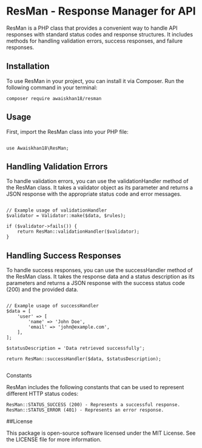 # ResMan - Response Manager for API

ResMan is a PHP class that provides a convenient way to handle API responses with standard status codes and response structures. It includes methods for handling validation errors, success responses, and failure responses.

## Installation

To use ResMan in your project, you can install it via Composer. Run the following command in your terminal:

`composer require awaiskhan18/resman`


## Usage

First, import the ResMan class into your PHP file:


<pre><code>
use Awaiskhan18\ResMan;
</code></pre>


## Handling Validation Errors
To handle validation errors, you can use the validationHandler method of the ResMan class. It takes a validator object as its parameter and returns a JSON response with the appropriate status code and error messages.


<pre><code>
// Example usage of validationHandler
$validator = Validator::make($data, $rules);

if ($validator->fails()) {
    return ResMan::validationHandler($validator);
}
</code></pre>


## Handling Success Responses

To handle success responses, you can use the successHandler method of the ResMan class. It takes the response data and a status description as its parameters and returns a JSON response with the success status code (200) and the provided data.

<pre><code>
// Example usage of successHandler
$data = [
    'user' => [
        'name' => 'John Doe',
        'email' => 'john@example.com',
    ],
];

$statusDescription = 'Data retrieved successfully';

return ResMan::successHandler($data, $statusDescription);

</code></pre>


Constants

ResMan includes the following constants that can be used to represent different HTTP status codes:

    ResMan::STATUS_SUCCESS (200) - Represents a successful response.
    ResMan::STATUS_ERROR (401) - Represents an error response.

##License

This package is open-source software licensed under the MIT License. See the LICENSE file for more information.
